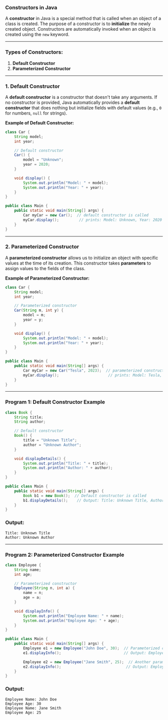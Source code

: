 ### **Constructors in Java**

A **constructor** in Java is a special method that is called when an object of a class is created. The purpose of a constructor is to **initialize** the newly created object. Constructors are automatically invoked when an object is created using the `new` keyword.

---

### **Types of Constructors:**
1. **Default Constructor**
2. **Parameterized Constructor**

---

### **1. Default Constructor**
A **default constructor** is a constructor that doesn't take any arguments. If no constructor is provided, Java automatically provides a **default constructor** that does nothing but initialize fields with default values (e.g., `0` for numbers, `null` for strings).

**Example of Default Constructor:**
```java
class Car {
    String model;
    int year;

    // Default constructor
    Car() {
        model = "Unknown";
        year = 2020;
    }

    void display() {
        System.out.println("Model: " + model);
        System.out.println("Year: " + year);
    }
}

public class Main {
    public static void main(String[] args) {
        Car myCar = new Car();  // default constructor is called
        myCar.display();         // prints: Model: Unknown, Year: 2020
    }
}
```

---

### **2. Parameterized Constructor**
A **parameterized constructor** allows us to initialize an object with specific values at the time of its creation. This constructor takes **parameters** to assign values to the fields of the class.

**Example of Parameterized Constructor:**
```java
class Car {
    String model;
    int year;

    // Parameterized constructor
    Car(String m, int y) {
        model = m;
        year = y;
    }

    void display() {
        System.out.println("Model: " + model);
        System.out.println("Year: " + year);
    }
}

public class Main {
    public static void main(String[] args) {
        Car myCar = new Car("Tesla", 2023);  // parameterized constructor is called
        myCar.display();                      // prints: Model: Tesla, Year: 2023
    }
}
```
---

### **Program 1: Default Constructor Example**

```java
class Book {
    String title;
    String author;

    // Default constructor
    Book() {
        title = "Unknown Title";
        author = "Unknown Author";
    }

    void displayDetails() {
        System.out.println("Title: " + title);
        System.out.println("Author: " + author);
    }
}

public class Main {
    public static void main(String[] args) {
        Book b1 = new Book();  // Default constructor is called
        b1.displayDetails();    // Output: Title: Unknown Title, Author: Unknown Author
    }
}
```

### **Output:**
```
Title: Unknown Title
Author: Unknown Author
```

---

### **Program 2: Parameterized Constructor Example**

```java
class Employee {
    String name;
    int age;

    // Parameterized constructor
    Employee(String n, int a) {
        name = n;
        age = a;
    }

    void displayInfo() {
        System.out.println("Employee Name: " + name);
        System.out.println("Employee Age: " + age);
    }
}

public class Main {
    public static void main(String[] args) {
        Employee e1 = new Employee("John Doe", 30);  // Parameterized constructor is called
        e1.displayInfo();                            // Output: Employee Name: John Doe, Employee Age: 30

        Employee e2 = new Employee("Jane Smith", 25);  // Another parameterized constructor call
        e2.displayInfo();                             // Output: Employee Name: Jane Smith, Employee Age: 25
    }
}
```

### **Output:**
```
Employee Name: John Doe
Employee Age: 30
Employee Name: Jane Smith
Employee Age: 25
```

